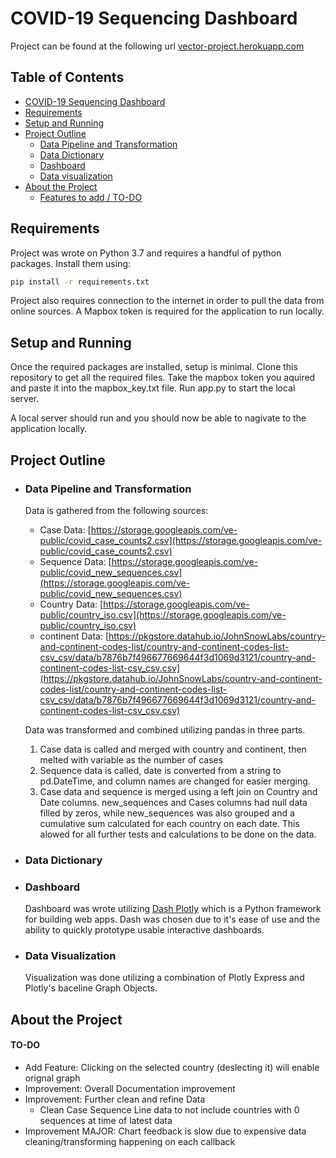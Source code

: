 # COVID-19 Sequencing Dashboard

Project can be found at the following url [vector-project.herokuapp.com](https://vector-project.herokuapp.com/)

## Table of Contents

- [COVID-19 Sequencing Dashboard](#covid-19-sequencing-dashboard)
- [Requirements](#requirements)
- [Setup and Running](#setup-and-running)
- [Project Outline](#project-outline)
  - [Data Pipeline and Transformation](#data-pipeline-and-transformation)
  - [Data Dictionary](#data-dictionary)
  - [Dashboard](#dashboard)
  - [Data visualization](#data-visualization)
- [About the Project](#about-the-project)
  - [Features to add / TO-DO](#TO-DO)


## Requirements

  Project was wrote on Python 3.7 and requires a handful of python packages. Install them using:
  ```bash
  pip install -r requirements.txt
  ```
  Project also requires connection to the internet in order to pull the data from online sources.
  A Mapbox token is required for the application to run locally.
  
## Setup and Running

  Once the required packages are installed, setup is minimal. Clone this repository to get all the required files. 
  Take the mapbox token you aquired and paste it into the mapbox_key.txt file. 
  Run app.py to start the local server.
  
  
  A local server should run and you should now be able to nagivate to the application locally.


## Project Outline

* ### Data Pipeline and Transformation
  Data is gathered from the following sources:
    * Case Data: [https://storage.googleapis.com/ve-public/covid_case_counts2.csv](https://storage.googleapis.com/ve-public/covid_case_counts2.csv)
    * Sequence Data: [https://storage.googleapis.com/ve-public/covid_new_sequences.csv](https://storage.googleapis.com/ve-public/covid_new_sequences.csv)
    * Country Data: [https://storage.googleapis.com/ve-public/country_iso.csv](https://storage.googleapis.com/ve-public/country_iso.csv)
    * continent Data: [https://pkgstore.datahub.io/JohnSnowLabs/country-and-continent-codes-list/country-and-continent-codes-list-csv_csv/data/b7876b7f496677669644f3d1069d3121/country-and-continent-codes-list-csv_csv.csv](https://pkgstore.datahub.io/JohnSnowLabs/country-and-continent-codes-list/country-and-continent-codes-list-csv_csv/data/b7876b7f496677669644f3d1069d3121/country-and-continent-codes-list-csv_csv.csv)


  Data was transformed and combined utilizing pandas in three parts.
  
  1) Case data is called and merged with country and continent, then melted with variable as the number of cases
  2) Sequence data is called, date is converted from a string to pd.DateTime, and column names are changed for easier merging.
  3) Case data and sequence is merged using a left join on Country and Date columns. new_sequences and Cases columns had null data filled by zeros, while new_sequences was also      grouped and a cumulative sum calculated for each country on each date. This alowed for all further tests and calculations to be done on the data.
* ### Data Dictionary


* ### Dashboard

  Dashboard was wrote utilizing [Dash Plotly](https://plotly.com/dash/) which is a Python framework for building web apps.
  Dash was chosen due to it's ease of use and the ability to quickly prototype usable interactive dashboards.
  

* ### Data Visualization

  Visualization was done utilizing a combination of Plotly Express and Plotly's baceline Graph Objects. 

## About the Project

#### TO-DO
* Add Feature: Clicking on the selected country (deslecting it) will enable orignal graph
* Improvement: Overall Documentation improvement
* Improvement: Further clean and refine Data
  * Clean Case Sequence Line data to not include countries with 0 sequences at time of latest data
* Improvement MAJOR: Chart feedback is slow due to expensive data cleaning/transforming happening on each callback
